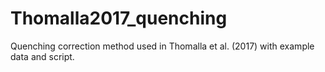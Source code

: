 # Thomalla2017_quenching

Quenching correction method used in Thomalla et al. (2017) with example data and script. 
